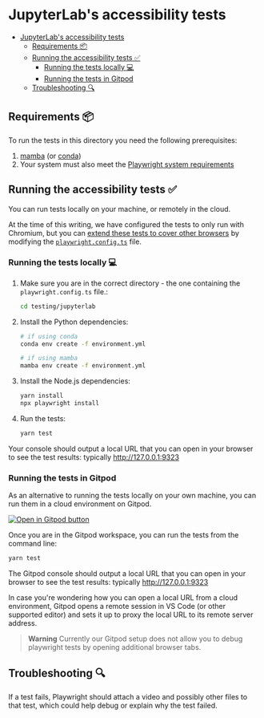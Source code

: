 # JupyterLab's accessibility tests

- [JupyterLab's accessibility tests](#jupyterlabs-accessibility-tests)
  - [Requirements 📦](#requirements-)
  - [Running the accessibility tests ✅](#running-the-accessibility-tests-)
    - [Running the tests locally 💻](#running-the-tests-locally-)
    - [Running the tests in Gitpod](#running-the-tests-in-gitpod)
  - [Troubleshooting 🔍](#troubleshooting-)

## Requirements 📦

To run the tests in this directory you need the following prerequisites:

1. [mamba](https://github.com/mamba-org/mamba) (or [conda](https://docs.conda.io/projects/conda/en/latest/commands/install.html))
1. Your system must also meet the [Playwright system requirements](https://playwright.dev/docs/library#system-requirements)

## Running the accessibility tests ✅

You can run tests locally on your machine, or remotely in the cloud.

At the time of this writing, we have configured the tests to only run with
Chromium, but you can
[extend these tests to cover other browsers](https://github.com/MarcusFelling/demo.playwright/blob/main/accessibility/playwright.config.ts)
by modifying the [`playwright.config.ts`](testing/jupyterlab/playwright.config.ts) file.

### Running the tests locally 💻

1. Make sure you are in the correct directory - the one containing the `playwright.config.ts` file.:

   ```bash
   cd testing/jupyterlab
   ```

2. Install the Python dependencies:

   ```bash
   # if using conda
   conda env create -f environment.yml

   # if using mamba
   mamba env create -f environment.yml
   ```

3. Install the Node.js dependencies:

   ```bash
   yarn install
   npx playwright install
   ```

4. Run the tests:

   ```bash
   yarn test
   ```

Your console should output a local URL that you can open in your browser to see
the test results: typically <http://127.0.0.1:9323>

### Running the tests in Gitpod

As an alternative to running the tests locally on your own machine, you can run
them in a cloud environment on Gitpod.

[![Open in Gitpod button](https://gitpod.io/button/open-in-gitpod.svg)](https://gitpod.io/#https://github.com/jupyter/accessibility)

Once you are in the Gitpod workspace, you can run the tests from the command line:

```bash
yarn test
```

The Gitpod console should output a local URL that you can open in your browser
to see the test results: typically <http://127.0.0.1:9323>

In case you're wondering how you can open a local URL from a cloud environment,
Gitpod opens a remote session in VS Code (or other supported editor) and sets it
up to proxy the local URL to its remote server address.

> **Warning**
> Currently our Gitpod setup does not allow you to debug playwright tests by opening additional browser tabs.

## Troubleshooting 🔍

If a test fails, Playwright should attach a video and possibly other files to
that test, which could help debug or explain why the test failed.
